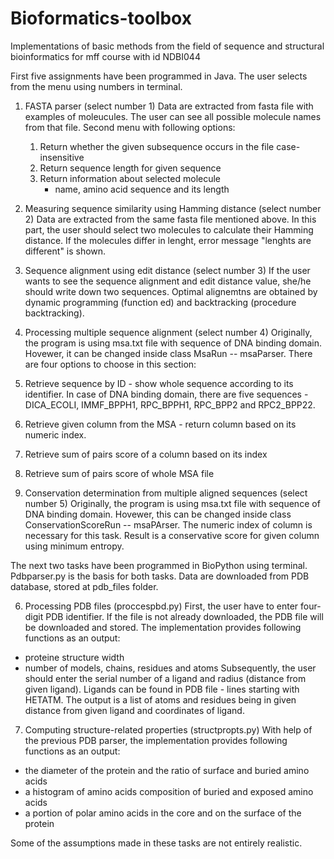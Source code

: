 # Bioformatics-toolbox

Implementations of basic methods from the field of sequence and structural
bioinformatics for mff course with id NDBI044


First five assignments have been programmed in Java.
The user selects from the menu using numbers in terminal.

1. FASTA parser (select number 1)
Data are extracted from fasta file with examples of moleucules.
The user can see all possible molecule names from that file. 
Second menu with following options:
	1. Return whether the given subsequence occurs in the file
	   case-insensitive
	2. Return sequence length for given sequence
	3. Return information about selected molecule 
	   - name, amino acid sequence and its length

2. Measuring sequence similarity using Hamming distance (select number 2)
Data are extracted from the same fasta file mentioned above. 
In this part, the user should select two molecules to calculate 
their Hamming distance. If the molecules differ in lenght, 
error message "lenghts are different" is shown. 

3. Sequence alignment using edit distance (select number 3)
If the user wants to see the sequence alignment and edit distance value, 
she/he should write down two sequences. Optimal alignemtns are obtained
by dynamic programming (function ed) and backtracking (procedure backtracking).

4. Processing multiple sequence alignment (select number 4)
Originally, the program is using msa.txt file with sequence of DNA binding domain. 
Hovewer, it can be changed inside class MsaRun -- msaParser. 
There are four options to choose in this section:
1. Retrieve sequence by ID - show whole sequence according to its identifier.
In case of DNA binding domain, there are five sequences - DICA_ECOLI, IMMF_BPPH1, 
RPC_BPPH1, RPC_BPP2 and RPC2_BPP22.
2. Retrieve given column from the MSA - return column based on its numeric index. 
3. Retrieve sum of pairs score of a column based on its index
4. Retrieve sum of pairs score of whole MSA file 

5. Conservation determination from multiple aligned sequences (select number 5)
Originally, the program is using msa.txt file with sequence of DNA binding domain. 
Hovewer, this can be changed inside class ConservationScoreRun -- msaPArser. 
The numeric index of column is necessary for this task. Result is a conservative
score for given column using minimum entropy.
 

The next two tasks have been programmed in BioPython using terminal.
Pdbparser.py is the basis for both tasks. Data are downloaded from PDB database, stored at pdb_files folder.

6. Processing PDB files (proccespbd.py)
First, the user have to enter four-digit PDB identifier. If the file is not already downloaded,
the PDB file will be downloaded and stored. The implementation provides following functions as an output:
- proteine structure width
- number of models, chains, residues and atoms
Subsequently, the user should enter the serial number of a ligand and radius (distance from given ligand).
Ligands can be found in PDB file - lines starting with HETATM. The output is a list of atoms and residues
being in given distance from given ligand and coordinates of ligand.

7. Computing structure-related properties (structpropts.py)
With help of the previous PDB parser, the implementation provides following functions as an output:
- the diameter of the protein and the ratio of surface and buried amino acids
- a histogram of amino acids composition of buried and exposed amino acids
- a portion of polar amino acids in the core and on the surface of the protein

Some of the assumptions made in these tasks are not entirely realistic.
